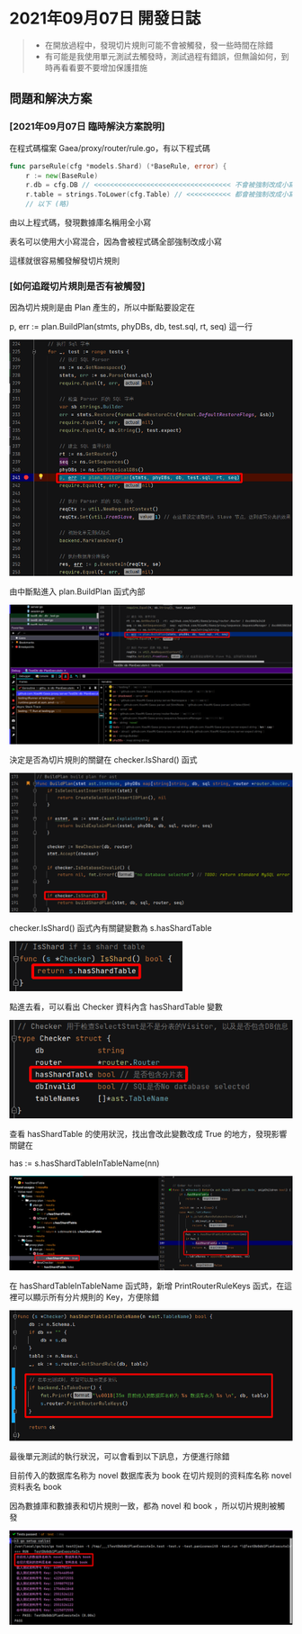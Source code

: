 # 2021年09月07日 開發日誌

> - 在開放過程中，發現切片規則可能不會被觸發，發一些時間在除錯
> - 有可能是我使用單元測試去觸發時，測試過程有錯誤，但無論如何，到時再看看要不要增加保護措施

## 問題和解決方案

### [2021年09月07日 臨時解決方案說明]

在程式碼檔案 Gaea/proxy/router/rule.go，有以下程式碼

```go
func parseRule(cfg *models.Shard) (*BaseRule, error) {
	r := new(BaseRule)
	r.db = cfg.DB // <<<<<<<<<<<<<<<<<<<<<<<<<<<<<<<<<< 不會被強制改成小寫
	r.table = strings.ToLower(cfg.Table) // <<<<<<<<<<< 都會被強制改成小寫
    // 以下 (略)
```

由以上程式碼，發現數據庫名稱用全小寫

表名可以使用大小寫混合，因為會被程式碼全部強制改成小寫

這樣就很容易觸發解發切片規則

### [如何追蹤切片規則是否有被觸發]

因為切片規則是由 Plan 產生的，所以中斷點要設定在

p, err := plan.BuildPlan(stmts, phyDBs, db, test.sql, rt, seq) 這一行

<img src="../assets/panhongrainbow/image-20210908000840514.png" alt="image-20210908000840514" style="zoom:80%;" /> 

由中斷點進入 plan.BuildPlan 函式內部

<img src="../assets/panhongrainbow/image-20210908001150644.png" alt="image-20210908001150644" style="zoom:80%;" /> 

決定是否為切片規則的關鍵在 checker.IsShard() 函式

<img src="../assets/panhongrainbow/image-20210908001646979.png" alt="image-20210908001646979" style="zoom:80%;" /> 

checker.IsShard() 函式內有關鍵變數為 s.hasShardTable

<img src="../assets/panhongrainbow/image-20210908002131566.png" alt="image-20210908002131566" style="zoom:80%;" /> 

點進去看，可以看出 Checker 資料內含 hasShardTable 變數

<img src="../assets/panhongrainbow/image-20210908003756030.png" alt="image-20210908003756030" style="zoom:80%;" /> 

查看 hasShardTable 的使用狀況，找出會改此變數改成 True 的地方，發現影響關鍵在

has := s.hasShardTableInTableName(nn)

<img src="../assets/panhongrainbow/image-20210908004527870.png" alt="image-20210908004527870" style="zoom:80%;" /> 

在 hasShardTableInTableName 函式時，新增 PrintRouterRuleKeys 函式，在這裡可以顯示所有分片規則的 Key，方便除錯

<img src="../assets/panhongrainbow/image-20210908021512304.png" alt="image-20210908021512304" style="zoom:80%;" /> 

最後單元測試的執行狀況，可以會看到以下訊息，方便進行除錯

 目前传入的数据库名称为 novel 数据库表为 book 
 在切片规则的资料库名称 novel 资料表名 book

因為數據庫和數據表和切片規則一致，都為 novel 和 book ，所以切片規則被觸發

<img src="../assets/panhongrainbow/image-20210908021644767.png" alt="image-20210908021644767" style="zoom:80%;" /> 
